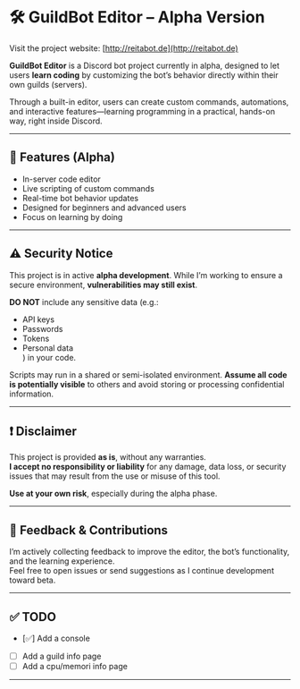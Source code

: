 # 🛠️ GuildBot Editor – Alpha Version

Visit the project website: [http://reitabot.de](http://reitabot.de)

**GuildBot Editor** is a Discord bot project currently in alpha, designed to let users **learn coding** by customizing the bot’s behavior directly within their own guilds (servers).

Through a built-in editor, users can create custom commands, automations, and interactive features—learning programming in a practical, hands-on way, right inside Discord.

---

## 🚀 Features (Alpha)

- In-server code editor  
- Live scripting of custom commands  
- Real-time bot behavior updates  
- Designed for beginners and advanced users  
- Focus on learning by doing  

---

## ⚠️ Security Notice

This project is in active **alpha development**. While I’m working to ensure a secure environment, **vulnerabilities may still exist**.

**DO NOT** include any sensitive data (e.g.:
- API keys  
- Passwords  
- Tokens  
- Personal data  
) in your code.

Scripts may run in a shared or semi-isolated environment. **Assume all code is potentially visible** to others and avoid storing or processing confidential information.

---

## ❗ Disclaimer

This project is provided **as is**, without any warranties.  
**I accept no responsibility or liability** for any damage, data loss, or security issues that may result from the use or misuse of this tool.

**Use at your own risk**, especially during the alpha phase.

---

## 📩 Feedback & Contributions

I’m actively collecting feedback to improve the editor, the bot’s functionality, and the learning experience.  
Feel free to open issues or send suggestions as I continue development toward beta.

---

## ✅ TODO

- [✅] Add a console
- [ ] Add a guild info page
- [ ] Add a cpu/memori info page

---

